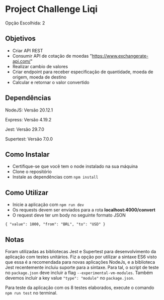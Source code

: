 # Project Challenge Liqi

Opção Escolhida: 2

## Objetivos

- Criar API REST
- Consumir API de cotação de moedas "https://www.exchangerate-api.com/"
- Realizar cambio de valores
- Criar endpoint para receber especificação de quantidade, moeda de origem, moeda de destino
- Calcular e retornar o valor convertido

## Dependências

NodeJS: Versão 20.12.1

Express: Versão 4.19.2

Jest: Versão 29.7.0

Supertest: Versão 7.0.0

## Como Instalar

- Certifique-se que você tem o node instalado na sua máquina
- Clone o repositório
- Instale as dependências com `npm install`

## Como Utilizar

- Inicie a aplicação com `npm run dev`
- Os requests devem ser enviados para a rota **localhost:4000/convert**
- O request deve ter um body no seguinte formato JSON

`
{
  "value": 1000,
  "from": "BRL",
  "to": "USD"
}
`

## Notas

Foram utilizadas as bibliotecas Jest e Supertest para desenvolvimento da aplicação com testes unitários. Fiz a opção por utilizar a sintaxe ES6 visto que essa é a recomendada para novas aplicações NodeJs, e a biblioteca Jest recentemente incluiu suporte para a sintaxe. Para tal, o script de teste no `package.json` deve incluir a flag `--experimental-vm-modules`. Também devemos incluir a key value `"type": "module"` no `package.json`.

Para teste da aplicação com os 8 testes elaborados, execute o comando `npm run test` no terminal.